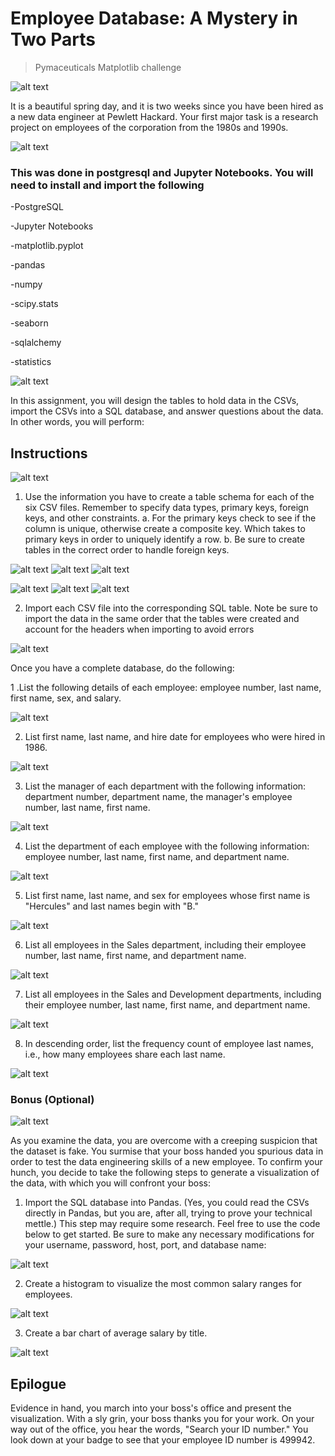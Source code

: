 # **Employee Database: A Mystery in Two Parts**
> Pymaceuticals Matplotlib challenge

![alt text](https://external-content.duckduckgo.com/iu/?u=https%3A%2F%2Fblog.webhostpython.com%2Fwp-content%2Fuploads%2F2015%2F11%2Fdatabase.jpg&f=1&nofb=1)

It is a beautiful spring day, and it is two weeks since you have been hired as a new data engineer at Pewlett Hackard. Your first major task is a research project on employees of the corporation from the 1980s and 1990s.




![alt text](https://github.com/benwbarr/sql-challenge/blob/main/Images/Depends.PNG)

### This was done in postgresql and Jupyter Notebooks. You will need to install and import the following

-PostgreSQL

-Jupyter Notebooks

-matplotlib.pyplot

-pandas 

-numpy 

-scipy.stats

-seaborn 

-sqlalchemy 

-statistics



![alt text](https://github.com/benwbarr/sql-challenge/blob/main/Images/Tasks.PNG)

In this assignment, you will design the tables to hold data in the CSVs, import the CSVs into a SQL database, and answer questions about the data. In other words, you will perform:


## Instructions


![alt text](https://github.com/benwbarr/sql-challenge/blob/main/Images/dataE.PNG)


1. Use the information you have to create a table schema for each of the six CSV files. Remember to specify data types, primary keys, foreign keys, and other constraints.
  a. For the primary keys check to see if the column is unique, otherwise create a composite key. Which takes to primary keys in order to uniquely identify a row.
  b. Be sure to create tables in the correct order to handle foreign keys.


![alt text](https://github.com/benwbarr/sql-challenge/blob/main/Images/table1.PNG) ![alt text](https://github.com/benwbarr/sql-challenge/blob/main/Images/table2.PNG) ![alt text](https://github.com/benwbarr/sql-challenge/blob/main/Images/table3.PNG)

![alt text](https://github.com/benwbarr/sql-challenge/blob/main/Images/table4.PNG) ![alt text](https://github.com/benwbarr/sql-challenge/blob/main/Images/table5.PNG) ![alt text](https://github.com/benwbarr/sql-challenge/blob/main/Images/table6.PNG)

2. Import each CSV file into the corresponding SQL table. Note be sure to import the data in the same order that the tables were created and account for the headers when importing to avoid errors



![alt text](https://github.com/benwbarr/sql-challenge/blob/main/Images/dataA.PNG)


Once you have a complete database, do the following:


1 .List the following details of each employee: employee number, last name, first name, sex, and salary.

![alt text](https://github.com/benwbarr/sql-challenge/blob/main/Images/Query1.PNG)

2. List first name, last name, and hire date for employees who were hired in 1986.

![alt text](https://github.com/benwbarr/sql-challenge/blob/main/Images/Query2.PNG)

3. List the manager of each department with the following information: department number, department name, the manager's employee number, last name, first name.

![alt text](https://github.com/benwbarr/sql-challenge/blob/main/Images/Query3.PNG)

4. List the department of each employee with the following information: employee number, last name, first name, and department name.

![alt text](https://github.com/benwbarr/sql-challenge/blob/main/Images/Query4.PNG)

5. List first name, last name, and sex for employees whose first name is "Hercules" and last names begin with "B."

![alt text](https://github.com/benwbarr/sql-challenge/blob/main/Images/Query5.PNG)

6. List all employees in the Sales department, including their employee number, last name, first name, and department name.

![alt text](https://github.com/benwbarr/sql-challenge/blob/main/Images/Query6.PNG)

7. List all employees in the Sales and Development departments, including their employee number, last name, first name, and department name.

![alt text](https://github.com/benwbarr/sql-challenge/blob/main/Images/Query7.PNG)

8. In descending order, list the frequency count of employee last names, i.e., how many employees share each last name.

![alt text](https://github.com/benwbarr/sql-challenge/blob/main/Images/Query8.PNG)

### Bonus (Optional) ###

![alt text](https://github.com/benwbarr/sql-challenge/blob/main/Images/Bonus.PNG)

As you examine the data, you are overcome with a creeping suspicion that the dataset is fake. You surmise that your boss handed you spurious data in order to test the data engineering skills of a new employee. To confirm your hunch, you decide to take the following steps to generate a visualization of the data, with which you will confront your boss:

1. Import the SQL database into Pandas. (Yes, you could read the CSVs directly in Pandas, but you are, after all, trying to prove your technical mettle.) This step may require some research. Feel free to use the code below to get started. Be sure to make any necessary modifications for your username, password, host, port, and database name:

![alt text](https://github.com/benwbarr/sql-challenge/blob/main/Images/SQLpanda.PNG)


2. Create a histogram to visualize the most common salary ranges for employees.

![alt text](https://github.com/benwbarr/sql-challenge/blob/main/Images/Hist.PNG)

3. Create a bar chart of average salary by title.

![alt text](https://github.com/benwbarr/sql-challenge/blob/main/Images/Bar.PNG)


## Epilogue

Evidence in hand, you march into your boss's office and present the visualization. With a sly grin, your boss thanks you for your work. On your way out of the office, you hear the words, "Search your ID number." You look down at your badge to see that your employee ID number is 499942.
